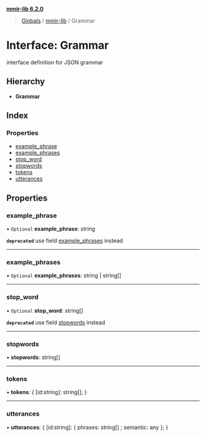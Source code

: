 **[mmir-lib 6.2.0](../README.md)**

> [Globals](../README.md) / [mmir-lib](../modules/mmir_lib.md) / Grammar

# Interface: Grammar

interface definition for JSON grammar

## Hierarchy

* **Grammar**

## Index

### Properties

* [example\_phrase](mmir_lib.grammar.md#example_phrase)
* [example\_phrases](mmir_lib.grammar.md#example_phrases)
* [stop\_word](mmir_lib.grammar.md#stop_word)
* [stopwords](mmir_lib.grammar.md#stopwords)
* [tokens](mmir_lib.grammar.md#tokens)
* [utterances](mmir_lib.grammar.md#utterances)

## Properties

### example\_phrase

• `Optional` **example\_phrase**: string

**`deprecated`** use field [example_phrases](mmir_lib.grammar.md#example_phrases) instead

___

### example\_phrases

• `Optional` **example\_phrases**: string \| string[]

___

### stop\_word

• `Optional` **stop\_word**: string[]

**`deprecated`** use field [stopwords](mmir_lib.grammar.md#stopwords) instead

___

### stopwords

•  **stopwords**: string[]

___

### tokens

•  **tokens**: { [id:string]: string[];  }

___

### utterances

•  **utterances**: { [id:string]: { phrases: string[] ; semantic: any  };  }

